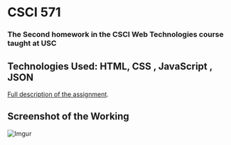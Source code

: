 # CSCI 571

### The Second homework in the CSCI Web Technologies course taught at USC

## Technologies Used: HTML, CSS , JavaScript , JSON

[Full description of the assignment](https://github.com/spgnahar/CSCI-571-Web-Technologies/blob/master/Assignment%204/HW4_Description.pdf).
## Screenshot of the Working 

![Imgur](https://imgur.com/qCjmpsO)

